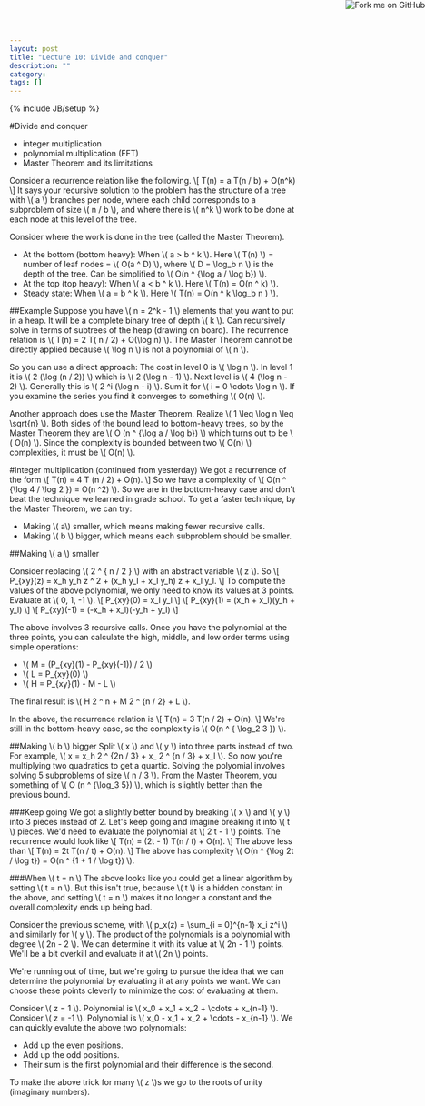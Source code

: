 ```yaml
---
layout: post
title: "Lecture 10: Divide and conquer"
description: ""
category: 
tags: []
---
```

{% include JB/setup %}

<script type="text/javascript"
  src="http://cdn.mathjax.org/mathjax/latest/MathJax.js?config=TeX-AMS-MML_HTMLorMML">
</script>

<a href="https://github.com/emchristiansen/CSE202/tree/gh-pages/_posts">
  <img style="position: absolute; top: 0; right: 0; border: 0;" src="https://s3.amazonaws.com/github/ribbons/forkme_right_darkblue_121621.png" alt="Fork me on GitHub">
</a>

<!--EDIT BELOW THIS LINE, UNLESS YOU ARE DOING SOMETHING SPECIAL.-->

#Divide and conquer

  * integer multiplication
  * polynomial multiplication (FFT)
  * Master Theorem and its limitations

Consider a recurrence relation like the following.
\\[
T(n) = a T(n / b) + O(n^k)
\\]
It says your recursive solution to the problem has the structure of a tree with \\( a \\) branches per node, where each child corresponds to a subproblem of size \\( n / b \\), and where there is \\( n^k \\) work to be done at each node at this level of the tree.

Consider where the work is done in the tree (called the Master Theorem).

  * At the bottom (bottom heavy): When \\( a > b ^ k \\).
Here \\( T(n) \\) = number of leaf nodes = \\( O(a ^ D) \\), where \\( D = \log\_b n \\) is the depth of the tree.
Can be simplified to \\( O(n ^ {\log a / \log b}) \\).
  * At the top (top heavy): When \\( a < b ^ k \\).
Here \\( T(n) = O(n ^ k) \\).
  * Steady state: When \\( a = b ^ k \\).
Here \\( T(n) = O(n ^ k \log\_b n ) \\).

##Example
Suppose you have \\( n = 2^k - 1 \\) elements that you want to put in a heap.
It will be a complete binary tree of depth \\( k \\).
Can recursively solve in terms of subtrees of the heap (drawing on board).
The recurrence relation is \\( T(n) = 2 T( n / 2) + O(\log n) \\).
The Master Theorem cannot be directly applied because \\( \log n \\) is not a polynomial of \\( n \\).

So you can use a direct approach:
The cost in level 0 is \\( \log n \\).
In level 1 it is \\( 2 (\log (n / 2)) \\) which is \\( 2 (\log n - 1) \\).
Next level is \\( 4 (\log n - 2) \\).
Generally this is \\( 2 ^i (\log n - i) \\).
Sum it for \\( i = 0 \cdots \log n \\).
If you examine the series you find it converges to something \\( O(n) \\).

Another approach does use the Master Theorem.
Realize \\( 1 \leq \log n \leq \sqrt{n} \\).
Both sides of the bound lead to bottom-heavy trees, so by the Master Theorem they are \\( O (n ^ {\log a / \log b}) \\) which turns out to be \\( O(n) \\).
Since the complexity is bounded between two \\( O(n) \\) complexities, it must be \\( O(n) \\).

#Integer multiplication (continued from yesterday)
We got a recurrence of the form
\\[
T(n) = 4 T (n / 2) + O(n).
\\]
So we have a complexity of \\( O(n ^ {\log 4 / \log 2 }) = O(n ^2) \\).
So we are in the bottom-heavy case and don't beat the technique we learned in grade school.
To get a faster technique, by the Master Theorem, we can try:

  * Making \\( a\\) smaller, which means making fewer recursive calls.
  * Making \\( b \\) bigger, which means each subproblem should be smaller.

##Making \\( a \\) smaller

Consider replacing \\( 2 ^ { n / 2 } \\) with an abstract variable \\( z \\).
So
\\[
P\_{xy}(z) = x\_h y\_h z ^ 2 + (x\_h y\_l + x\_l y\_h) z + x\_l y\_l.
\\]
To compute the values of the above polynomial, we only need to know its values at 3 points.
Evaluate at \\( 0, 1, -1 \\).
\\[
P\_{xy}(0) = x\_l y\_l
\\]
\\[
P\_{xy}(1) = (x\_h + x\_l)(y\_h + y\_l)
\\]
\\[
P\_{xy}(-1) = (-x\_h + x\_l)(-y\_h + y\_l)
\\]

The above involves 3 recursive calls.
Once you have the polynomial at the three points, you can calculate the high, middle, and low order terms using simple operations:

  * \\( M = (P\_{xy}(1) - P\_{xy}(-1)) / 2 \\)
  * \\( L = P\_{xy}(0) \\)
  * \\( H = P\_{xy}(1) - M - L \\)

The final result is \\( H 2 ^ n + M 2 ^ {n / 2} + L \\).

In the above, the recurrence relation is
\\[
T(n) = 3 T(n / 2) + O(n).
\\]
We're still in the bottom-heavy case, so the complexity is \\( O(n ^ { \log\_2 3 }) \\).

##Making \\( b \\) bigger
Split \\( x \\) and \\( y \\) into three parts instead of two.
For example, \\( x = x\_h 2 ^ {2n / 3} + x\_ 2 ^ {n / 3} + x\_l \\).
So now you're multiplying two quadratics to get a quartic.
Solving the polyomial involves solving 5 subproblems of size \\( n / 3 \\).
From the Master Theorem, you something of \\( O (n ^ {\log\_3 5}) \\), which is slightly better than the previous bound.

###Keep going
We got a slightly better bound by breaking \\( x \\) and \\( y \\) into 3 pieces instead of 2.
Let's keep going and imagine breaking it into \\( t \\) pieces.
We'd need to evaluate the polynomial at \\( 2 t - 1 \\) points.
The recurrence would look like
\\[
T(n) = (2t - 1) T(n / t) + O(n).
\\]
The above less than 
\\[
T(n) = 2t T(n / t) + O(n).
\\]
The above has complexity \\( O(n ^ {\log 2t / \log t}) = O(n ^ {1 + 1 / \log t}) \\).

###When \\( t = n \\)
The above looks like you could get a linear algorithm by setting \\( t = n \\).
But this isn't true, because \\( t \\) is a hidden constant in the above, and setting \\( t = n \\) makes it no longer a constant and the overall complexity ends up being bad.

Consider the previous scheme, with \\( p\_x(z) = \sum\_{i = 0}^{n-1} x\_i z^i \\) and similarly for \\( y \\).
The product of the polynomials is a polynomial with degree \\( 2n - 2 \\).
We can determine it with its value at \\( 2n - 1 \\) points.
We'll be a bit overkill and evaluate it at \\( 2n \\) points.

We're running out of time, but we're going to pursue the idea that we can determine the polynomial by evaluating it at any points we want.
We can choose these points cleverly to minimize the cost of evaluating at them.

Consider \\( z = 1 \\).
Polynomial is \\( x\_0 + x\_1 + x\_2 + \cdots + x\_{n-1} \\).
Consider \\( z = -1 \\).
Polynomial is \\( x\_0 - x\_1 + x\_2 + \cdots - x\_{n-1} \\).
We can quickly evalute the above two polynomials:

  * Add up the even positions.
  * Add up the odd positions.
  * Their sum is the first polynomial and their difference is the second.

To make the above trick for many \\( z \\)s we go to the roots of unity (imaginary numbers).
